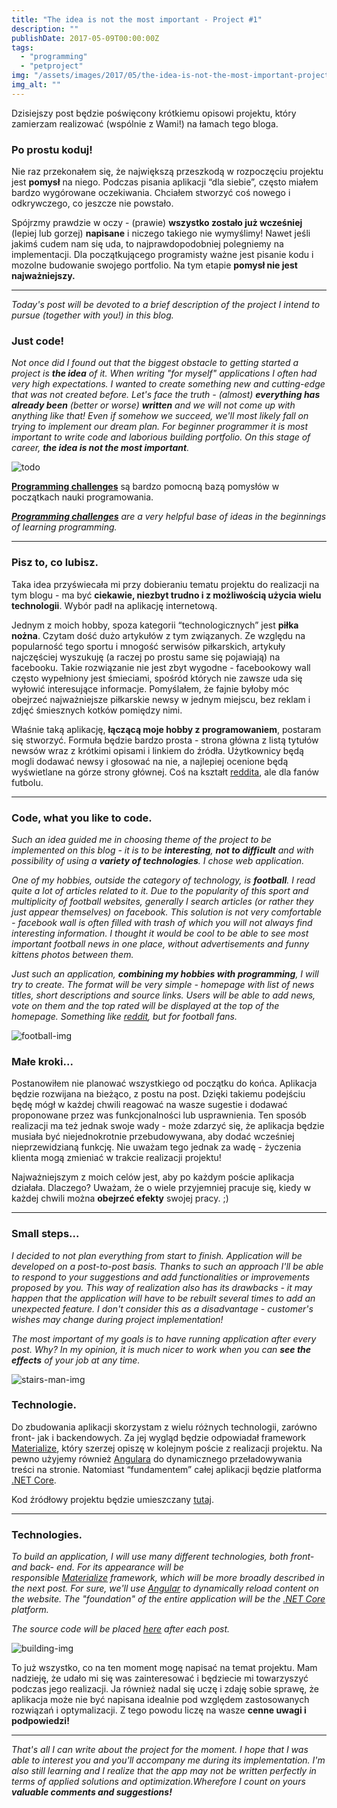 ```yaml
---
title: "The idea is not the most important - Project #1"
description: ""
publishDate: 2017-05-09T00:00:00Z
tags: 
  - "programming"
  - "petproject"
img: "/assets/images/2017/05/the-idea-is-not-the-most-important-project-1/images/pexels-photo-26943-e1494108321158.jpg"
img_alt: ""
---
```


Dzisiejszy post będzie poświęcony krótkiemu opisowi projektu, który zamierzam realizować (wspólnie z Wami!) na łamach tego bloga.

### Po prostu koduj!

Nie raz przekonałem się, że największą przeszkodą w rozpoczęciu projektu jest **pomysł** na niego. Podczas pisania aplikacji “dla siebie”, często miałem bardzo wygórowane oczekiwania. Chciałem stworzyć coś nowego i odkrywczego, co jeszcze nie powstało.

Spójrzmy prawdzie w oczy - (prawie) **wszystko zostało już wcześniej** (lepiej lub gorzej) **napisane** i niczego takiego nie wymyślimy! Nawet jeśli jakimś cudem nam się uda, to najprawdopodobniej polegniemy na implementacji. Dla początkującego programisty ważne jest pisanie kodu i mozolne budowanie swojego portfolio. Na tym etapie **pomysł nie jest najważniejszy.**

* * *

_Today's post will be devoted to a brief description of the project I intend to pursue (together with you!) in this blog._

### Just code!

_Not once did I found out that the biggest obstacle to getting started a project is **the idea** of it. When writing "for myself" applications I often had very high expectations. I wanted to create something new and cutting-edge that was not created before. Let's face the truth - (almost) **everything has already been** (better or worse) **written** and we will not come up with anything like that! Even if somehow we succeed, we'll most likely fall on trying to implement our dream plan. For beginner programmer it is most important to write code and laborious building portfolio. On this stage of career, **the idea is not the most important**._

![todo](/assets/images/2017/05/the-idea-is-not-the-most-important-project-1/images/todo.jpg)

**[Programming challenges](http://x3.wykop.pl/cdn/c3201142/comment_H6osu173Vhe99OsPnFsHb4zvyQLY7JnZ.jpg)** są bardzo pomocną bazą pomysłów w początkach nauki programowania.

_**[Programming challenges](http://x3.wykop.pl/cdn/c3201142/comment_H6osu173Vhe99OsPnFsHb4zvyQLY7JnZ.jpg)** are a very helpful base of ideas in the beginnings of learning programming._

* * *

### Pisz to, co lubisz.

Taka idea przyświecała mi przy dobieraniu tematu projektu do realizacji na tym blogu - ma być **ciekawie, niezbyt trudno i z możliwością użycia wielu technologii**. Wybór padł na aplikację internetową.

Jednym z moich hobby, spoza kategorii “technologicznych” jest **piłka nożna**. Czytam dość dużo artykułów z tym związanych. Ze względu na popularność tego sportu i mnogość serwisów piłkarskich, artykuły najczęściej wyszukuję (a raczej po prostu same się pojawiają) na facebooku. Takie rozwiązanie nie jest zbyt wygodne - facebookowy wall często wypełniony jest śmieciami, spośród których nie zawsze uda się wyłowić interesujące informacje. Pomyślałem, że fajnie byłoby móc obejrzeć najważniejsze piłkarskie newsy w jednym miejscu, bez reklam i zdjęć śmiesznych kotków pomiędzy nimi.

Właśnie taką aplikację, **łączącą moje hobby z programowaniem**, postaram się stworzyć. Formuła będzie bardzo prosta - strona główna z listą tytułów newsów wraz z krótkimi opisami i linkiem do źródła. Użytkownicy będą mogli dodawać newsy i głosować na nie, a najlepiej ocenione będą wyświetlane na górze strony głównej. Coś na kształt [reddita](https://reddit.com), ale dla fanów futbolu.

* * *

### Code, what you like to code.

_Such an idea guided me in choosing theme of the project to be implemented on this blog - it is to be **interesting**, **not to difficult** and with possibility of using a **variety of technologies**. I chose web application._

_One of my hobbies, outside the category of technology, is **football**. I read quite a lot of articles related to it. Due to the popularity of this sport and multiplicity of football websites, generally I search articles (or rather they just appear themselves) on facebook. This solution is not very comfortable - facebook wall is often filled with trash of which you will not always find interesting information. I thought it would be cool to be able to see most important football news in one place, without advertisements and funny kittens photos between them._

_Just such an application, **combining my hobbies with programming**, I will try to create. The format will be very simple - homepage with list of news titles, short descriptions and source links. Users will be able to add news, vote on them and the top rated will be displayed at the top of the homepage. Something like [reddit](https://reddit.com), but for football fans._

![football-img](/assets/images/2017/05/the-idea-is-not-the-most-important-project-1/images/the-ball-stadion-horn-corner-47343-e1494108148830.jpeg)

### Małe kroki...

Postanowiłem nie planować wszystkiego od początku do końca. Aplikacja będzie rozwijana na bieżąco, z postu na post. Dzięki takiemu podejściu będę mógł w każdej chwili reagować na wasze sugestie i dodawać proponowane przez was funkcjonalności lub usprawnienia. Ten sposób realizacji ma też jednak swoje wady - może zdarzyć się, że aplikacja będzie musiała być niejednokrotnie przebudowywana, aby dodać wcześniej nieprzewidzianą funkcję. Nie uważam tego jednak za wadę - życzenia klienta mogą zmieniać w trakcie realizacji projektu!

Najważniejszym z moich celów jest, aby po każdym poście aplikacja działała. Dlaczego? Uważam, że o wiele przyjemniej pracuje się, kiedy w każdej chwili można **obejrzeć efekty** swojej pracy. ;)

* * *

### Small steps...

_I decided to not plan everything from start to finish. Application will be developed on a post-to-post basis. Thanks to such an approach I'll be able to respond to your suggestions and add functionalities or improvements proposed by you. This way of realization also has its drawbacks - it may happen that the application will have to be rebuilt several times to add an unexpected feature. I don't consider this as a disadvantage - customer's wishes may change during project implementation!_

_The most important of my goals is to have running application after every post. Why? In my opinion, it is much nicer to work when you can **see the effects** of your job at any time._

![stairs-man-img](/assets/images/2017/05/the-idea-is-not-the-most-important-project-1/images/stairs-man-person-walking-e1494108787575.jpg)

### Technologie.

Do zbudowania aplikacji skorzystam z wielu różnych technologii, zarówno front- jak i backendowych. Za jej wygląd będzie odpowiadał framework [Materialize](http://materializecss.com/), który szerzej opiszę w kolejnym poście z realizacji projektu. Na pewno użyjemy również [Angulara](https://angularjs.org/) do dynamicznego przeładowywania treści na stronie. Natomiast “fundamentem” całej aplikacji będzie platforma [.NET Core](https://www.microsoft.com/net/core).

Kod źródłowy projektu będzie umieszczany [tutaj](https://github.com/kubawajs/FootballApp).

* * *

### Technologies.

_To build an application, I will use many different technologies, both front- and back- end. For its appearance will be responsible [Materialize](http://materializecss.com/) framework, which will be more broadly described in the next post. For sure, we'll use [Angular](https://angularjs.org/) to dynamically reload content on the website. The "foundation" of the entire application will be the [.NET Core](https://www.microsoft.com/net/core) platform._

_The source code will be placed [here](https://github.com/kubawajs/FootballApp) after each post._

![building-img](/assets/images/2017/05/the-idea-is-not-the-most-important-project-1/images/pexels-photo-29106-e1494108672407.jpg)

To już wszystko, co na ten moment mogę napisać na temat projektu. Mam nadzieję, że udało mi się was zainteresować i będziecie mi towarzyszyć podczas jego realizacji. Ja również nadal się uczę i zdaję sobie sprawę, że aplikacja może nie być napisana idealnie pod względem zastosowanych rozwiązań i optymalizacji. Z tego powodu liczę na wasze **cenne uwagi i podpowiedzi!**

* * *

_That's all I can write about the project for the moment. I hope that I was able to interest you and you'll accompany me during its implementation. I'm also still learning and I realize that the app may not be written perfectly in terms of applied solutions and optimization.Wherefore I count on yours **valuable comments and suggestions!**_
